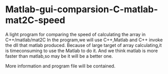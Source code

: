 Matlab-gui-comparsion-C-matlab-mat2C-speed
==========================================

A light program for comparing the speed of calculating the array in C++/matlab/mat2C
In the program,we will use C++,Matlab and C++ invoke the dll that matlab produced.
Because of large target of array calculating,it is timeconsuming to use the Matlab to do it.
And we think matlab is more faster than matlab,so  may be it will be a better one.

More information and program file will be contained.
